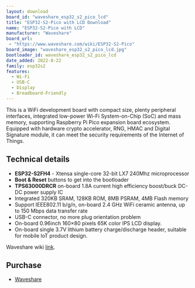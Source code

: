 ```yaml
---
layout: download
board_id: "waveshare_esp32_s2_pico_lcd"
title: "ESP32-S2-Pico with LCD Download"
name: "ESP32-S2-Pico with LCD"
manufacturer: "Waveshare"
board_url:
 - "https://www.waveshare.com/wiki/ESP32-S2-Pico"
board_image: "waveshare_esp32_s2_pico_lcd.jpg"
bootloader_id: waveshare_esp32_s2_pico_lcd
date_added: 2022-8-22
family: esp32s2
features:
  - Wi-Fi
  - USB-C
  - Display
  - Breadboard-Friendly
---
```


This is a WiFi development board with compact size, plenty peripheral interfaces, integrated low-power Wi-Fi System-on-Chip (SoC) and mass memory, supporting Raspberry Pi Pico expansion board ecosystem.
Equipped with hardware crypto accelerator, RNG, HMAC and Digital Signature module, it can meet the security requirements of the Internet of Things.

## Technical details

- **ESP32-S2FH4** - Xtensa single-core 32-bit LX7 240Mhz microprocessor
- **Boot & Reset** buttons to get into the bootloader
- **TPS63000DRCR** on-board 1.8A current high efficiency boost/buck DC-DC power supply IC
- Integrated 320KB SRAM, 128KB ROM, 8MB PSRAM, 4MB Flash memory
- Support IEEE802.11 b/g/n, on-board 2.4 GHz WiFi ceramic antenna, up to 150 Mbps data transfer rate
- USB-C connector, no more plug orientation problem
- On-board 0.96inch 160×80 pixels 65K color IPS LCD display.
- On-board single 3.7V lithium battery charge/discharge header, suitable for mobile IoT product design.


Waveshare wiki [link](https://www.waveshare.com/wiki/ESP32-S2-Pico).

## Purchase

* [Waveshare](https://www.waveshare.com/esp32-s2.htm)
